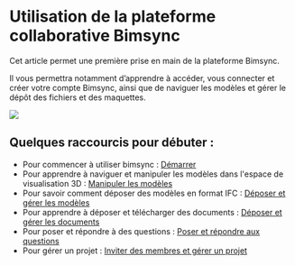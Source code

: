 # Utilisation de la plateforme collaborative Bimsync

Cet article permet une première prise en main de la plateforme Bimsync.

Il vous permettra notamment d’apprendre à accéder, vous connecter et créer votre compte Bimsync, ainsi que de naviguer les modèles et gérer le dépôt des fichiers et des maquettes.

![](../01-Demarrage/demarrage-images/demarrage03.png)

## Quelques raccourcis pour débuter :

* Pour commencer à utiliser bimsync : [Démarrer](../01-Demarrage/demarrage.md)
* Pour apprendre à naviguer et manipuler les modèles dans l'espace de visualisation 3D : [Manipuler les modèles](../02-Manipuler_des_modeles/manipuler-les-modeles.md)
* Pour savoir comment déposer des modèles en format IFC : [Déposer et gérer les modèles](../03-Deposer_et_gerer_les_modeles/deposer-et-gerer-des-modeles.md)
* Pour apprendre à déposer et télécharger des documents : [Déposer et gérer les documents](../04-Deposer_et_gerer_des_documents/deposer-et-gerer-des-documents.md)
* Pour poser et répondre à des questions : [Poser et répondre aux questions](../05-Poser_et_repondre_aux_questions/poser-et-repondre-aux-questions.md)
* Pour gérer un projet : [Inviter des membres et gérer un projet](../06-Inviter_des_membres_et_gerer_un_projet/inviter-des-membres-et-gerer-un-projet.md)
